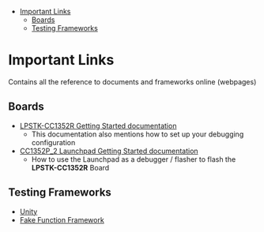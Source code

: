 - [Important Links](#important-links)
  - [Boards](#boards)
  - [Testing Frameworks](#testing-frameworks)

# Important Links

Contains all the reference to documents and frameworks online (webpages)

## Boards

- [LPSTK-CC1352R Getting Started documentation](https://dev.ti.com/tirex/content/simplelink_academy_cc13x2_26x2sdk_4_20_00_00/modules/lpstk/lpstk_oobe/lpstk_oobe.html)
  - This documentation also mentions how to set up your debugging configuration
- [CC1352P_2 Launchpad Getting Started documentation](https://dev.ti.com/tirex/explore/node?devtools=LAUNCHXL-CC1352P-2&node=ACaxmeyr4Z6OyXX8IM79ag__FUz-xrs__LATEST)
  - How to use the Launchpad as a debugger / flasher to flash the **LPSTK-CC1352R** Board

## Testing Frameworks

- [Unity](https://github.com/ThrowTheSwitch/Unity)
- [Fake Function Framework](https://github.com/meekrosoft/fff)
